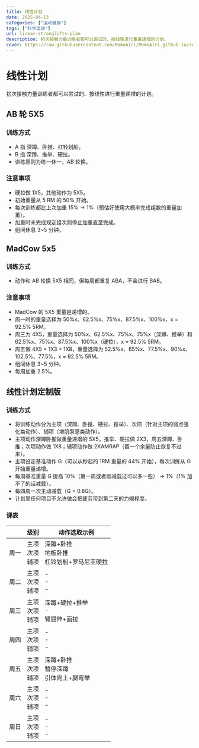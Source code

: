 ```yaml
---
title: 线性计划
date: 2025-04-13
categories: ["运动健康"]
tags: ["科学运动"]
url: linear-stronglifts-plan
description: 初次接触力量训练者都可以尝试的、按线性进行重量递增的计划。
cover: https://raw.githubusercontent.com/MomoAiri/MomoAiri.github.io/refs/heads/dev/resource/%E3%83%97%E3%83%AD%E3%82%B8%E3%82%A7%E3%82%AF%E3%83%88%E3%82%BB%E3%82%AB%E3%82%A4%20%E3%82%AB%E3%83%A9%E3%83%95%E3%83%AB%E3%82%B9%E3%83%86%E3%83%BC%E3%82%B8%EF%BC%81%20feat.%20%E5%88%9D%E9%9F%B3%E3%83%9F%E3%82%AF/802b.webp
---
```


# 线性计划

初次接触力量训练者都可以尝试的、按线性进行重量递增的计划。

## AB 轮 5X5

### 训练方式

- A 指 深蹲、卧推、杠铃划船。
- B 指 深蹲、推举、硬拉。
- 训练原则为练一休一，AB 轮换。

### 注意事项

- 硬拉做 1X5，其他动作为 5X5。
- 初始重量从 5 RM 的 50% 开始。
- 每次训练都比上次加重 15% -> 1%（预估好使用大概率完成组数的重量加重）。
- 加重时未完成规定组次则停止加重直至完成。
- 组间休息 3~5 分钟。

## MadCow 5x5

### 训练方式

- 动作和 AB 轮换 5X5 相同，但每周都重复 ABA，不会进行 BAB。

### 注意事项

- MadCow 的 5X5 重量是递增的。
- 周一时的重量选择为 50%x、62.5%x、75%x、87.5%x、100%x，x = 92.5% 5RM。
- 周三为 4X5，重量选择为 50%x、62.5%x、75%x、75%x（深蹲、推举）和 62.5%x、75%x、87.5%x、100%x（硬拉），x = 92.5% 5RM。
- 周五做 4X5 + 1X3 + 1X8，重量选择为 52.5%x、65%x、77.5%x、90%x、102.5%、77.5%，x = 92.5% 5RM。
- 组间休息 3~5 分钟。
- 每周加重 2.5%。

## 线性计划定制版

### 训练方式

- 将训练动作分为主项（深蹲、卧推、硬拉、推举）、次项（针对主项的弱点强化类动作）、辅项（增肌泵感类动作）。
- 主项动作深蹲卧推做重量递增的 5X5，推举、硬拉做 2X3，周五深蹲、卧推；次项动作做 1X8；辅项动作做 2XAMRAP（留一个余量防止恢复不过来）。
- 主项设定基准动作 G（可以从秒起的 1RM 重量的 44% 开始），每次训练从 G 开始重量递增。
- 每周基准重量 G 提高 10%（第一周或者刚减载过可以多一些） -> 1%（1% 加不了的话减载）。
- 每四周一次主动减载（G = 0.8G）。
- 计划里任何项目不允许做会把疲劳带到第二天的力竭程度。

### 课表

|      | 级别 | 动作选取示例 |
| - | - | - |
| 周一 | 主项<br>次项<br>辅项 | 深蹲+卧推<br>地板卧推<br>杠铃划船+罗马尼亚硬拉 |
| 周二 | 主项<br>次项<br>辅项 | -<br>-<br>- |
| 周三 | 主项<br>次项<br>辅项 | 深蹲+硬拉+推举<br>-<br>臂屈伸+面拉 |
| 周四 | 主项<br>次项<br>辅项 | -<br>-<br>- |
| 周五 | 主项<br>次项<br>辅项 | 深蹲+卧推<br>暂停深蹲<br>引体向上+腿弯举 |
| 周六 | 主项<br>次项<br>辅项 | -<br>-<br>- |
| 周日 | 主项<br>次项<br>辅项 | -<br>-<br>- |
